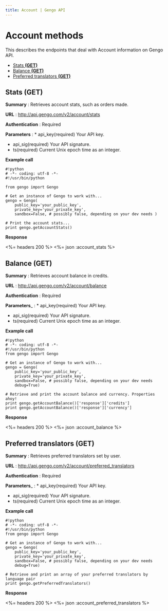 ```yaml
---
title: Account | Gengo API
---
```


# Account methods

This describes the endpoints that deal with Account information on Gengo API.

* [Stats __(GET)__](#stats-get)
* [Balance __(GET)__](#balance-get)
* [Preferred translators __(GET)__](#preferred-translators-get)

## Stats (GET)

__Summary__
: Retrieves account stats, such as orders made.

__URL__
: http://api.gengo.com/v2/account/stats

__Authentication__
: Required

__Parameters__
: * api_key(required) Your API key.
  * api_sig(required) Your API signature.
  * ts(required) Current Unix epoch time as an integer.

__Example call__

    #!python
    # -*- coding: utf-8 -*-
    #!/usr/bin/python

    from gengo import Gengo

    # Get an instance of Gengo to work with...
    gengo = Gengo(
        public_key='your_public_key',
        private_key='your_private_key',
        sandbox=False, # possibly false, depending on your dev needs )

    # Print the account stats...
    print gengo.getAccountStats()


__Response__

<%= headers 200 %>
<%= json :account_stats %>

## Balance (GET)

__Summary__
: Retrieves account balance in credits.

__URL__
: http://api.gengo.com/v2/account/balance

__Authentication__
: Required

__Parameters___
: * api_key(required) Your API key.
  * api_sig(required) Your API signature.
  * ts(required) Current Unix epoch time as an integer.

__Example call__

    #!python
    # -*- coding: utf-8 -*-
    #!/usr/bin/python
    from gengo import Gengo

    # Get an instance of Gengo to work with...
    gengo = Gengo(
        public_key='your_public_key',
        private_key='your_private_key',
        sandbox=False, # possibly false, depending on your dev needs
        debug=True)

    # Retrieve and print the account balance and currency. Properties ahoy!
    print gengo.getAccountBalance()['response']['credits']
    print gengo.getAccountBalance()['response']['currency']

__Response__

<%= headers 200 %>
<%= json :account_balance %>

## Preferred translators (GET)

__Summary__
: Retrieves preferred translators set by user.

__URL__
: http://api.gengo.com/v2/account/preferred_translators

__Authentication__
: Required

__Parameters___
: * api_key(required) Your API key.
  * api_sig(required) Your API signature.
  * ts(required) Current Unix epoch time as an integer.

__Example call__

    #!python
    # -*- coding: utf-8 -*-
    #!/usr/bin/python
    from gengo import Gengo

    # Get an instance of Gengo to work with...
    gengo = Gengo(
        public_key='your_public_key',
        private_key='your_private_key',
        sandbox=False, # possibly false, depending on your dev needs
        debug=True)

    # Retrieve and print an array of your preferred translators by language pair
    print gengo.getPreferredTranslators()

__Response__

<%= headers 200 %>
<%= json :account_preferred_translators %>
